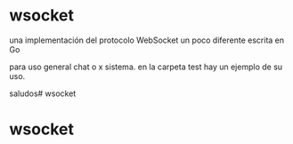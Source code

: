# wsocket

una implementación del protocolo WebSocket un poco diferente escrita en Go

para uso general chat o x sistema. en la carpeta test hay un ejemplo de
su uso. 

saludos# wsocket
# wsocket
